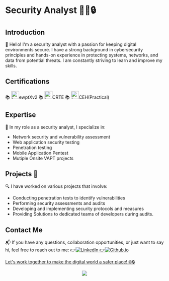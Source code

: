 # Security Analyst 👨‍💻🔒

## Introduction
👋 Hello! I'm a security analyst with a passion for keeping digital environments secure. I have a strong background in cybersecurity principles and hands-on experience in protecting systems, networks, and data from potential threats. I am constantly striving to learn and improve my skills.

##  Certifications
📚 <img src="images_gif/loading.gif" width="25" height="25" alt="Loading">ewptXv2  📚 <img src="https://i.gifer.com/XVo6.gif" width="25" height="25" alt="Loading">CRTE   📚 <img src="https://i.gifer.com/SVKl.gif" width="25" height="25" alt="Loading">CEH(Practical)

## Expertise
💼 In my role as a security analyst, I specialize in:
- Network security and vulnerability assessment
- Web application security testing
- Penetration testing
- Mobile Application Pentest
- Mutiple Onsite VAPT projects

## Projects 🚀
🔍 I have worked on various projects that involve:
- Conducting penetration tests to identify vulnerabilities
- Performing security assessments and audits
- Developing and implementing security protocols and measures
- Providing Solutions to dedicated teams of developers during audits.

## Contact Me
📬 If you have any questions, collaboration opportunities, or just want to say hi, feel free to reach out to me:
👉<a href="https://www.linkedin.com/in/sneakywarwolf"><img src="https://img.shields.io/badge/LinkedIn-blue?style=flat-square&logo=linkedin" alt="LinkedIn">
👉<a href="https://sneakywarwolf.github.io/sneakywarwolf/"><img src="https://img.shields.io/static/v1?label=Github&message=sneakywarwolf&color=blueviolet" alt="Github.io">

Let's work together to make the digital world a safer place! 🌐🔒

<!--
<details>
<p align="center">
  <a href="https://github.com/sneakywarwolf">
    <img src="http://github-profile-summary-cards.vercel.app/api/cards/profile-details?username=sneakywarwolf&theme=transparent" />
  </a>
  <a href="https://github.com/sneakywarwolf">
    <img src="https://github-readme-streak-stats.herokuapp.com/?user=sneakywarwolf&hide_border=true&card_width=338&theme=transparent" />
  </a>
  <a href="https://github.com/sneakywarwolf">
    <img src="http://github-profile-summary-cards.vercel.app/api/cards/stats?username=sneakywarwolf&theme=transparent" />
  </a>
  <a href="https://github.com/sneakywarwolf">
    <img src="https://github-readme-stats.vercel.app/api/top-langs/?username=sneakywarwolf&langs_count=10&exclude_repo=&hide=jupyter%20notebook,vim%20script,cmake,makefile,batchfile,emacs%20lisp,css,html&layout=default&card_width=699&hide_border=true&theme=transparent" />
  </a>
</p>
</details>
-->

<p align="center">
  <a href="https://github.com/sneakywarwolf">
    <img src="https://komarev.com/ghpvc/?username=sneakywarwolf&color=red&style=flat)" />
  </a>
</p>
